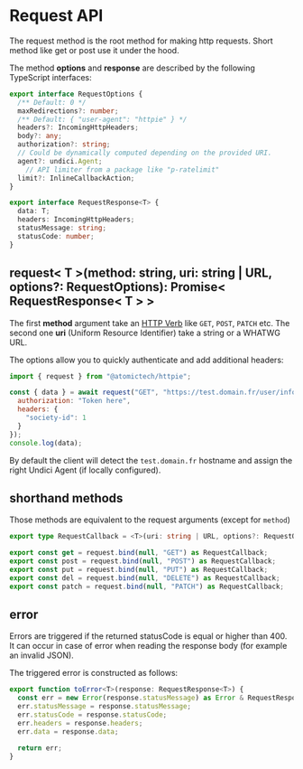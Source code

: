 # Request API
The request method is the root method for making http requests. Short method like get or post use it under the hood.

The method **options** and **response** are described by the following TypeScript interfaces:

```ts
export interface RequestOptions {
  /** Default: 0 */
  maxRedirections?: number;
  /** Default: { "user-agent": "httpie" } */
  headers?: IncomingHttpHeaders;
  body?: any;
  authorization?: string;
  // Could be dynamically computed depending on the provided URI.
  agent?: undici.Agent;
    // API limiter from a package like "p-ratelimit"
  limit?: InlineCallbackAction;
}

export interface RequestResponse<T> {
  data: T;
  headers: IncomingHttpHeaders;
  statusMessage: string;
  statusCode: number;
}
```

## request< T >(method: string, uri: string | URL, options?: RequestOptions): Promise< RequestResponse< T > >
The first **method** argument take an [HTTP Verb](https://developer.mozilla.org/en-US/docs/Web/HTTP/Methods) like `GET`, `POST`, `PATCH` etc. The second one **uri** (Uniform Resource Identifier) take a string or a WHATWG URL.

The options allow you to quickly authenticate and add additional headers:
```js
import { request } from "@atomictech/httpie";

const { data } = await request("GET", "https://test.domain.fr/user/info", {
  authorization: "Token here",
  headers: {
    "society-id": 1
  }
});
console.log(data);
```

By default the client will detect the `test.domain.fr` hostname and assign the right Undici Agent (if locally configured).

## shorthand methods
Those methods are equivalent to the request arguments (except for `method`)

```ts
export type RequestCallback = <T>(uri: string | URL, options?: RequestOptions) => Promise<RequestResponse<T>>;

export const get = request.bind(null, "GET") as RequestCallback;
export const post = request.bind(null, "POST") as RequestCallback;
export const put = request.bind(null, "PUT") as RequestCallback;
export const del = request.bind(null, "DELETE") as RequestCallback;
export const patch = request.bind(null, "PATCH") as RequestCallback;
```

## error

Errors are triggered if the returned statusCode is equal or higher than 400. It can occur in case of error when reading the response body (for example an invalid JSON).

The triggered error is constructed as follows:

```ts
export function toError<T>(response: RequestResponse<T>) {
  const err = new Error(response.statusMessage) as Error & RequestResponse<T>;
  err.statusMessage = response.statusMessage;
  err.statusCode = response.statusCode;
  err.headers = response.headers;
  err.data = response.data;

  return err;
}
```

